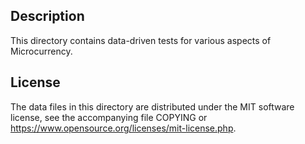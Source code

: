 Description
------------

This directory contains data-driven tests for various aspects of Microcurrency.

License
--------

The data files in this directory are distributed under the MIT software
license, see the accompanying file COPYING or
https://www.opensource.org/licenses/mit-license.php.

